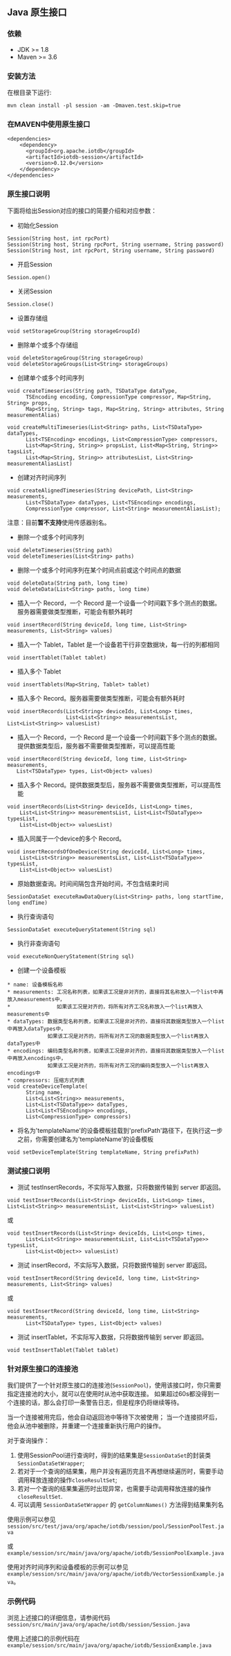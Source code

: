 <!--

    Licensed to the Apache Software Foundation (ASF) under one
    or more contributor license agreements.  See the NOTICE file
    distributed with this work for additional information
    regarding copyright ownership.  The ASF licenses this file
    to you under the Apache License, Version 2.0 (the
    "License"); you may not use this file except in compliance
    with the License.  You may obtain a copy of the License at
    
        http://www.apache.org/licenses/LICENSE-2.0
    
    Unless required by applicable law or agreed to in writing,
    software distributed under the License is distributed on an
    "AS IS" BASIS, WITHOUT WARRANTIES OR CONDITIONS OF ANY
    KIND, either express or implied.  See the License for the
    specific language governing permissions and limitations
    under the License.

-->

## Java 原生接口

### 依赖

* JDK >= 1.8
* Maven >= 3.6

### 安装方法

在根目录下运行:

```
mvn clean install -pl session -am -Dmaven.test.skip=true
```

### 在MAVEN中使用原生接口

```
<dependencies>
    <dependency>
      <groupId>org.apache.iotdb</groupId>
      <artifactId>iotdb-session</artifactId>
      <version>0.12.0</version>
    </dependency>
</dependencies>
```

### 原生接口说明

下面将给出Session对应的接口的简要介绍和对应参数：

* 初始化Session

```
​Session(String host, int rpcPort)
​Session(String host, String rpcPort, String username, String password)
​Session(String host, int rpcPort, String username, String password)
```
  
* 开启Session

```
​Session.open()
```
  
* 关闭Session

```
Session.close()
```
  
* 设置存储组

```
void setStorageGroup(String storageGroupId)
```

* 删除单个或多个存储组

```
void deleteStorageGroup(String storageGroup)
void deleteStorageGroups(List<String> storageGroups)
```

* 创建单个或多个时间序列

```
void createTimeseries(String path, TSDataType dataType,
      TSEncoding encoding, CompressionType compressor, Map<String, String> props,
      Map<String, String> tags, Map<String, String> attributes, String measurementAlias)
      
void createMultiTimeseries(List<String> paths, List<TSDataType> dataTypes,
      List<TSEncoding> encodings, List<CompressionType> compressors,
      List<Map<String, String>> propsList, List<Map<String, String>> tagsList,
      List<Map<String, String>> attributesList, List<String> measurementAliasList)
```

* 创建对齐时间序列

```
void createAlignedTimeseries(String devicePath, List<String> measurements,
      List<TSDataType> dataTypes, List<TSEncoding> encodings,
      CompressionType compressor, List<String> measurementAliasList);
```

注意：目前**暂不支持**使用传感器别名。

* 删除一个或多个时间序列

```
void deleteTimeseries(String path)
void deleteTimeseries(List<String> paths)
```

* 删除一个或多个时间序列在某个时间点前或这个时间点的数据

```
void deleteData(String path, long time)
void deleteData(List<String> paths, long time)
```

* 插入一个 Record，一个 Record 是一个设备一个时间戳下多个测点的数据。服务器需要做类型推断，可能会有额外耗时

```
void insertRecord(String deviceId, long time, List<String> measurements, List<String> values)
```

* 插入一个 Tablet，Tablet 是一个设备若干行非空数据块，每一行的列都相同

```
void insertTablet(Tablet tablet)
```

* 插入多个 Tablet

```
void insertTablets(Map<String, Tablet> tablet)
```
  
* 插入多个 Record。服务器需要做类型推断，可能会有额外耗时

```
void insertRecords(List<String> deviceIds, List<Long> times, 
                   List<List<String>> measurementsList, List<List<String>> valuesList)
```
  
* 插入一个 Record，一个 Record 是一个设备一个时间戳下多个测点的数据。提供数据类型后，服务器不需要做类型推断，可以提高性能

```
void insertRecord(String deviceId, long time, List<String> measurements,
   List<TSDataType> types, List<Object> values)
```

* 插入多个 Record。提供数据类型后，服务器不需要做类型推断，可以提高性能

```
void insertRecords(List<String> deviceIds, List<Long> times,
    List<List<String>> measurementsList, List<List<TSDataType>> typesList,
    List<List<Object>> valuesList)
```
  
* 插入同属于一个device的多个 Record。

```
void insertRecordsOfOneDevice(String deviceId, List<Long> times,
    List<List<String>> measurementsList, List<List<TSDataType>> typesList,
    List<List<Object>> valuesList)
```

* 原始数据查询。时间间隔包含开始时间，不包含结束时间

```
SessionDataSet executeRawDataQuery(List<String> paths, long startTime, long endTime)
```

* 执行查询语句

```
SessionDataSet executeQueryStatement(String sql)
```
  
* 执行非查询语句

```
void executeNonQueryStatement(String sql)
```

* 创建一个设备模板

```
* name: 设备模板名称
* measurements: 工况名称列表，如果该工况是非对齐的，直接将其名称放入一个list中再放入measurements中，
*               如果该工况是对齐的，将所有对齐工况名称放入一个list再放入measurements中
* dataTypes: 数据类型名称列表，如果该工况是非对齐的，直接将其数据类型放入一个list中再放入dataTypes中，
             如果该工况是对齐的，将所有对齐工况的数据类型放入一个list再放入dataTypes中
* encodings: 编码类型名称列表，如果该工况是非对齐的，直接将其数据类型放入一个list中再放入encodings中，
             如果该工况是对齐的，将所有对齐工况的编码类型放入一个list再放入encodings中
* compressors: 压缩方式列表                          
void createDeviceTemplate(
      String name,
      List<List<String>> measurements,
      List<List<TSDataType>> dataTypes,
      List<List<TSEncoding>> encodings,
      List<CompressionType> compressors)
```


* 将名为'templateName'的设备模板挂载到'prefixPath'路径下，在执行这一步之前，你需要创建名为'templateName'的设备模板

``` 
void setDeviceTemplate(String templateName, String prefixPath)
```




### 测试接口说明

* 测试 testInsertRecords，不实际写入数据，只将数据传输到 server 即返回。

```
void testInsertRecords(List<String> deviceIds, List<Long> times, List<List<String>> measurementsList, List<List<String>> valuesList)
```
  或
  
```
void testInsertRecords(List<String> deviceIds, List<Long> times,
      List<List<String>> measurementsList, List<List<TSDataType>> typesList,
      List<List<Object>> valuesList)
```

* 测试 insertRecord，不实际写入数据，只将数据传输到 server 即返回。

```
void testInsertRecord(String deviceId, long time, List<String> measurements, List<String> values)
```
  或
 
```
void testInsertRecord(String deviceId, long time, List<String> measurements,
      List<TSDataType> types, List<Object> values)
```


* 测试 insertTablet，不实际写入数据，只将数据传输到 server 即返回。

```
void testInsertTablet(Tablet tablet)
```

### 针对原生接口的连接池

我们提供了一个针对原生接口的连接池(`SessionPool`)，使用该接口时，你只需要指定连接池的大小，就可以在使用时从池中获取连接。
如果超过60s都没得到一个连接的话，那么会打印一条警告日志，但是程序仍将继续等待。

当一个连接被用完后，他会自动返回池中等待下次被使用；
当一个连接损坏后，他会从池中被删除，并重建一个连接重新执行用户的操作。

对于查询操作：

1. 使用SessionPool进行查询时，得到的结果集是`SessionDataSet`的封装类`SessionDataSetWrapper`;
2. 若对于一个查询的结果集，用户并没有遍历完且不再想继续遍历时，需要手动调用释放连接的操作`closeResultSet`;
3. 若对一个查询的结果集遍历时出现异常，也需要手动调用释放连接的操作`closeResultSet`.
4. 可以调用 `SessionDataSetWrapper` 的 `getColumnNames()` 方法得到结果集列名 

使用示例可以参见 `session/src/test/java/org/apache/iotdb/session/pool/SessionPoolTest.java`

或 `example/session/src/main/java/org/apache/iotdb/SessionPoolExample.java`

使用对齐时间序列和设备模板的示例可以参见 `example/session/src/main/java/org/apache/iotdb/VectorSessionExample.java`。

  
### 示例代码

浏览上述接口的详细信息，请参阅代码 ```session/src/main/java/org/apache/iotdb/session/Session.java```

使用上述接口的示例代码在 ```example/session/src/main/java/org/apache/iotdb/SessionExample.java```

